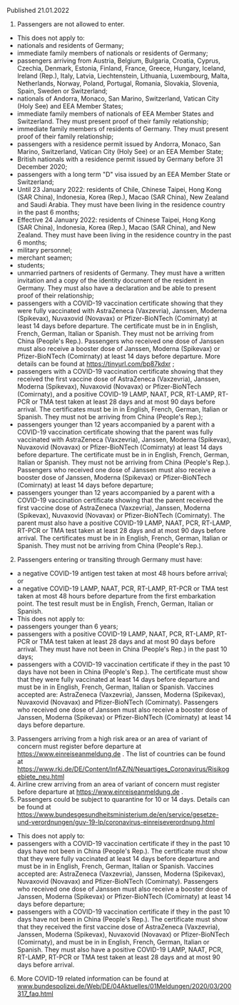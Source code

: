 Published 21.01.2022
1. Passengers are not allowed to enter.
- This does not apply to:
- nationals and residents of Germany;
- immediate family members of nationals or residents of Germany;
- passengers arriving from Austria, Belgium, Bulgaria, Croatia, Cyprus, Czechia, Denmark, Estonia, Finland, France, Greece, Hungary, Iceland, Ireland (Rep.), Italy, Latvia, Liechtenstein, Lithuania, Luxembourg, Malta, Netherlands, Norway, Poland, Portugal, Romania, Slovakia, Slovenia, Spain, Sweden or Switzerland;
- nationals of Andorra, Monaco, San Marino, Switzerland, Vatican City (Holy See) and EEA Member States;
- immediate family members of nationals of EEA Member States and Switzerland. They must present proof of their family relationship;
- immediate family members of residents of Germany. They must present proof of their family relationship;
- passengers with a residence permit issued by Andorra, Monaco, San Marino, Switzerland, Vatican City (Holy See) or an EEA Member State;
- British nationals with a residence permit issued by Germany before 31 December 2020;
- passengers with a long term "D" visa issued by an EEA Member State or Switzerland;
- Until 23 January 2022: residents of Chile, Chinese Taipei, Hong Kong (SAR China), Indonesia, Korea (Rep.), Macao (SAR China), New Zealand and Saudi Arabia. They must have been living in the residence country in the past 6 months;
- Effective 24 January 2022: residents of Chinese Taipei, Hong Kong (SAR China), Indonesia, Korea (Rep.), Macao (SAR China), and New Zealand. They must have been living in the residence country in the past 6 months;
- military personnel;
- merchant seamen;
- students;
- unmarried partners of residents of Germany. They must have a written invitation and a copy of the identity document of the resident in Germany. They must also have a declaration and be able to present proof of their relationship;
- passengers with a COVID-19 vaccination certificate showing that they were fully vaccinated with AstraZeneca (Vaxzevria), Janssen, Moderna (Spikevax), Nuvaxovid (Novavax) or Pfizer-BioNTech (Comirnaty) at least 14 days before departure. The certificate must be in in English, French, German, Italian or Spanish. They must not be arriving from China (People's Rep.). Passengers who received one dose of Janssen must also receive a booster dose of Janssen, Moderna (Spikevax) or Pfizer-BioNTech (Comirnaty) at least 14 days before departure. More details can be found at <a href="https://tinyurl.com/bp87kdxr">https://tinyurl.com/bp87kdxr</a> ;
- passengers with a COVID-19 vaccination certificate showing that they received the first vaccine dose of AstraZeneca (Vaxzevria), Janssen, Moderna (Spikevax), Nuvaxovid (Novavax) or Pfizer-BioNTech (Comirnaty), and a positive COVID-19 LAMP, NAAT, PCR, RT-LAMP, RT-PCR or TMA test taken at least 28 days and at most 90 days before arrival. The certificates must be in in English, French, German, Italian or Spanish. They must not be arriving from China (People's Rep.);
- passengers younger than 12 years accompanied by a parent with a COVID-19 vaccination certificate showing that the parent was fully vaccinated with AstraZeneca (Vaxzevria), Janssen, Moderna (Spikevax), Nuvaxovid (Novavax) or Pfizer-BioNTech (Comirnaty) at least 14 days before departure. The certificate must be in in English, French, German, Italian or Spanish. They must not be arriving from China (People's Rep.). Passengers who received one dose of Janssen must also receive a booster dose of Janssen, Moderna (Spikevax) or Pfizer-BioNTech (Comirnaty) at least 14 days before departure;
- passengers younger than 12 years accompanied by a parent with a COVID-19 vaccination certificate showing that the parent received the first vaccine dose of AstraZeneca (Vaxzevria), Janssen, Moderna (Spikevax), Nuvaxovid (Novavax) or Pfizer-BioNTech (Comirnaty). The parent must also have a positive COVID-19 LAMP, NAAT, PCR, RT-LAMP, RT-PCR or TMA test taken at least 28 days and at most 90 days before arrival. The certificates must be in in English, French, German, Italian or Spanish. They must not be arriving from China (People's Rep.).
2. Passengers entering or transiting through Germany must have:
- a negative COVID-19 antigen test taken at most 48 hours before arrival; or
- a negative COVID-19 LAMP, NAAT, PCR, RT-LAMP, RT-PCR or TMA test taken at most 48 hours before departure from the first embarkation point.
The test result must be in English, French, German, Italian or Spanish.
- This does not apply to:
- passengers younger than 6 years;
- passengers with a positive COVID-19 LAMP, NAAT, PCR, RT-LAMP, RT-PCR or TMA test taken at least 28 days and at most 90 days before arrival. They must have not been in China (People's Rep.) in the past 10 days;
- passengers with a COVID-19 vaccination certificate if they in the past 10 days have not been in China (People's Rep.). The certificate must show that they were fully vaccinated at least 14 days before departure and must be in in English, French, German, Italian or Spanish. Vaccines accepted are: AstraZeneca (Vaxzevria), Janssen, Moderna (Spikevax), Nuvaxovid (Novavax) and Pfizer-BioNTech (Comirnaty). Passengers who received one dose of Janssen must also receive a booster dose of Janssen, Moderna (Spikevax) or Pfizer-BioNTech (Comirnaty) at least 14 days before departure.
3. Passengers arriving from a high risk area or an area of variant of concern must register before departure at <a href="https://www.einreiseanmeldung.de/">https://www.einreiseanmeldung.de</a> . The list of countries can be found at <a href="https://www.rki.de/DE/Content/InfAZ/N/Neuartiges_Coronavirus/Risikogebiete_neu.html">https://www.rki.de/DE/Content/InfAZ/N/Neuartiges_Coronavirus/Risikogebiete_neu.html</a>
4. Airline crew arriving from an area of variant of concern must register before departure at <a href="https://www.einreiseanmeldung.de/">https://www.einreiseanmeldung.de</a> .
5. Passengers could be subject to quarantine for 10 or 14 days. Details can be found at <a href="https://www.bundesgesundheitsministerium.de/en/service/gesetze-und-verordnungen/guv-19-lp/coronavirus-einreiseverordnung.html">https://www.bundesgesundheitsministerium.de/en/service/gesetze-und-verordnungen/guv-19-lp/coronavirus-einreiseverordnung.html</a>
- This does not apply to:
- passengers with a COVID-19 vaccination certificate if they in the past 10 days have not been in China (People's Rep.). The certificate must show that they were fully vaccinated at least 14 days before departure and must be in in English, French, German, Italian or Spanish. Vaccines accepted are: AstraZeneca (Vaxzevria), Janssen, Moderna (Spikevax), Nuvaxovid (Novavax) and Pfizer-BioNTech (Comirnaty). Passengers who received one dose of Janssen must also receive a booster dose of Janssen, Moderna (Spikevax) or Pfizer-BioNTech (Comirnaty) at least 14 days before departure;
- passengers with a COVID-19 vaccination certificate if they in the past 10 days have not been in China (People's Rep.). The certificate must show that they received the first vaccine dose of AstraZeneca (Vaxzevria), Janssen, Moderna (Spikevax), Nuvaxovid (Novavax) or Pfizer-BioNTech (Comirnaty), and must be in in English, French, German, Italian or Spanish. They must also have a positive COVID-19 LAMP, NAAT, PCR, RT-LAMP, RT-PCR or TMA test taken at least 28 days and at most 90 days before arrival.
6. More COVID-19 related information can be found at <a href="http://www.bundespolizei.de/Web/DE/04Aktuelles/01Meldungen/2020/03/200317_faq.html">www.bundespolizei.de/Web/DE/04Aktuelles/01Meldungen/2020/03/200317_faq.html</a>